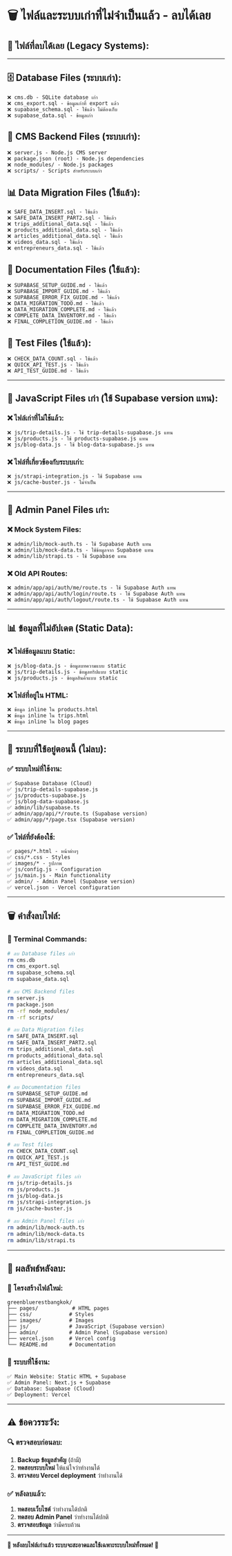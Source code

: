 # 🗑️ **ไฟล์และระบบเก่าที่ไม่จำเป็นแล้ว - ลบได้เลย**

## 🚨 **ไฟล์ที่ลบได้เลย (Legacy Systems):**

---

## 🗄️ **Database Files (ระบบเก่า):**
```
❌ cms.db - SQLite database เก่า
❌ cms_export.sql - ข้อมูลเก่าที่ export แล้ว
❌ supabase_schema.sql - ใช้แล้ว ไม่ต้องเก็บ
❌ supabase_data.sql - ข้อมูลเก่า
```

## 🔧 **CMS Backend Files (ระบบเก่า):**
```
❌ server.js - Node.js CMS server
❌ package.json (root) - Node.js dependencies
❌ node_modules/ - Node.js packages
❌ scripts/ - Scripts สำหรับระบบเก่า
```

## 📊 **Data Migration Files (ใช้แล้ว):**
```
❌ SAFE_DATA_INSERT.sql - ใช้แล้ว
❌ SAFE_DATA_INSERT_PART2.sql - ใช้แล้ว
❌ trips_additional_data.sql - ใช้แล้ว
❌ products_additional_data.sql - ใช้แล้ว
❌ articles_additional_data.sql - ใช้แล้ว
❌ videos_data.sql - ใช้แล้ว
❌ entrepreneurs_data.sql - ใช้แล้ว
```

## 📝 **Documentation Files (ใช้แล้ว):**
```
❌ SUPABASE_SETUP_GUIDE.md - ใช้แล้ว
❌ SUPABASE_IMPORT_GUIDE.md - ใช้แล้ว
❌ SUPABASE_ERROR_FIX_GUIDE.md - ใช้แล้ว
❌ DATA_MIGRATION_TODO.md - ใช้แล้ว
❌ DATA_MIGRATION_COMPLETE.md - ใช้แล้ว
❌ COMPLETE_DATA_INVENTORY.md - ใช้แล้ว
❌ FINAL_COMPLETION_GUIDE.md - ใช้แล้ว
```

## 🧪 **Test Files (ใช้แล้ว):**
```
❌ CHECK_DATA_COUNT.sql - ใช้แล้ว
❌ QUICK_API_TEST.js - ใช้แล้ว
❌ API_TEST_GUIDE.md - ใช้แล้ว
```

---

## 📁 **JavaScript Files เก่า (ใช้ Supabase version แทน):**

### **❌ ไฟล์เก่าที่ไม่ใช้แล้ว:**
```
❌ js/trip-details.js - ใช้ trip-details-supabase.js แทน
❌ js/products.js - ใช้ products-supabase.js แทน
❌ js/blog-data.js - ใช้ blog-data-supabase.js แทน
```

### **❌ ไฟล์ที่เกี่ยวข้องกับระบบเก่า:**
```
❌ js/strapi-integration.js - ใช้ Supabase แทน
❌ js/cache-buster.js - ไม่จำเป็น
```

---

## 🔧 **Admin Panel Files เก่า:**

### **❌ Mock System Files:**
```
❌ admin/lib/mock-auth.ts - ใช้ Supabase Auth แทน
❌ admin/lib/mock-data.ts - ใช้ข้อมูลจาก Supabase แทน
❌ admin/lib/strapi.ts - ใช้ Supabase แทน
```

### **❌ Old API Routes:**
```
❌ admin/app/api/auth/me/route.ts - ใช้ Supabase Auth แทน
❌ admin/app/api/auth/login/route.ts - ใช้ Supabase Auth แทน
❌ admin/app/api/auth/logout/route.ts - ใช้ Supabase Auth แทน
```

---

## 📊 **ข้อมูลที่ไม่อัปเดต (Static Data):**

### **❌ ไฟล์ข้อมูลแบบ Static:**
```
❌ js/blog-data.js - ข้อมูลบทความแบบ static
❌ js/trip-details.js - ข้อมูลทริปแบบ static
❌ js/products.js - ข้อมูลสินค้าแบบ static
```

### **❌ ไฟล์ที่อยู่ใน HTML:**
```
❌ ข้อมูล inline ใน products.html
❌ ข้อมูล inline ใน trips.html
❌ ข้อมูล inline ใน blog pages
```

---

## 🚀 **ระบบที่ใช้อยู่ตอนนี้ (ไม่ลบ):**

### **✅ ระบบใหม่ที่ใช้งาน:**
```
✅ Supabase Database (Cloud)
✅ js/trip-details-supabase.js
✅ js/products-supabase.js
✅ js/blog-data-supabase.js
✅ admin/lib/supabase.ts
✅ admin/app/api/*/route.ts (Supabase version)
✅ admin/app/*/page.tsx (Supabase version)
```

### **✅ ไฟล์ที่ยังต้องใช้:**
```
✅ pages/*.html - หน้าต่างๆ
✅ css/*.css - Styles
✅ images/* - รูปภาพ
✅ js/config.js - Configuration
✅ js/main.js - Main functionality
✅ admin/ - Admin Panel (Supabase version)
✅ vercel.json - Vercel configuration
```

---

## 🗑️ **คำสั่งลบไฟล์:**

### **📝 Terminal Commands:**
```bash
# ลบ Database files เก่า
rm cms.db
rm cms_export.sql
rm supabase_schema.sql
rm supabase_data.sql

# ลบ CMS Backend files
rm server.js
rm package.json
rm -rf node_modules/
rm -rf scripts/

# ลบ Data Migration files
rm SAFE_DATA_INSERT.sql
rm SAFE_DATA_INSERT_PART2.sql
rm trips_additional_data.sql
rm products_additional_data.sql
rm articles_additional_data.sql
rm videos_data.sql
rm entrepreneurs_data.sql

# ลบ Documentation files
rm SUPABASE_SETUP_GUIDE.md
rm SUPABASE_IMPORT_GUIDE.md
rm SUPABASE_ERROR_FIX_GUIDE.md
rm DATA_MIGRATION_TODO.md
rm DATA_MIGRATION_COMPLETE.md
rm COMPLETE_DATA_INVENTORY.md
rm FINAL_COMPLETION_GUIDE.md

# ลบ Test files
rm CHECK_DATA_COUNT.sql
rm QUICK_API_TEST.js
rm API_TEST_GUIDE.md

# ลบ JavaScript files เก่า
rm js/trip-details.js
rm js/products.js
rm js/blog-data.js
rm js/strapi-integration.js
rm js/cache-buster.js

# ลบ Admin Panel files เก่า
rm admin/lib/mock-auth.ts
rm admin/lib/mock-data.ts
rm admin/lib/strapi.ts
```

---

## 🎯 **ผลลัพธ์หลังลบ:**

### **📁 โครงสร้างไฟล์ใหม่:**
```
greenbluerestbangkok/
├── pages/           # HTML pages
├── css/            # Styles
├── images/         # Images
├── js/             # JavaScript (Supabase version)
├── admin/          # Admin Panel (Supabase version)
├── vercel.json     # Vercel config
└── README.md       # Documentation
```

### **🚀 ระบบที่ใช้งาน:**
```
✅ Main Website: Static HTML + Supabase
✅ Admin Panel: Next.js + Supabase
✅ Database: Supabase (Cloud)
✅ Deployment: Vercel
```

---

## ⚠️ **ข้อควรระวัง:**

### **🔍 ตรวจสอบก่อนลบ:**
1. **Backup ข้อมูลสำคัญ** (ถ้ามี)
2. **ทดสอบระบบใหม่** ให้แน่ใจว่าทำงานได้
3. **ตรวจสอบ Vercel deployment** ว่าทำงานได้

### **✅ หลังลบแล้ว:**
1. **ทดสอบเว็บไซต์** ว่าทำงานได้ปกติ
2. **ทดสอบ Admin Panel** ว่าทำงานได้ปกติ
3. **ตรวจสอบข้อมูล** ว่ามีครบถ้วน

---

**🎉 หลังลบไฟล์เก่าแล้ว ระบบจะสะอาดและใช้เฉพาะระบบใหม่ทั้งหมด! 🚀**
